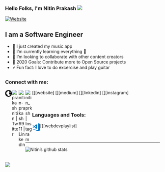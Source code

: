 ### Hello Folks, I'm Nitin Prakash <img src="https://raw.githubusercontent.com/MartinHeinz/MartinHeinz/master/wave.gif" width="30px">

[![Website](https://img.shields.io/website?label=readerlook.com&style=for-the-badge&url=https%3A%2F%2Fcodestackr.com)](https://readerlook.com/category/technology/)


## I am a Software Engineer

- 🔭 I just created my music app 
- 🌱 I’m currently learning everything 🤣
- 👯 I’m looking to collaborate with other content creators
- 🥅 2020 Goals: Contribute more to Open Source projects
- ⚡ Fun fact: I love to do excercise and play guitar


### Connect with me:

[<img align="left" alt="readerlook.com" width="22px" src="https://raw.githubusercontent.com/iconic/open-iconic/master/svg/globe.svg" />][website]
[<img align="left" alt="prakashnitin | Twitter" width="22px" src="https://cdn.jsdelivr.net/npm/simple-icons@v3/icons/medium.svg" />][medium]
[<img align="left" alt="nitin-prakash9911 | LinkedIn" width="22px" src="https://cdn.jsdelivr.net/npm/simple-icons@v3/icons/linkedin.svg" />][linkedin]
[<img align="left" alt="nitin_prksh | Instagram" width="22px" src="https://cdn.jsdelivr.net/npm/simple-icons@v3/icons/instagram.svg" />][instagram]

<br />

### Languages and Tools:

[<img align="left" alt="Visual Studio Code" width="26px" src="https://raw.githubusercontent.com/github/explore/80688e429a7d4ef2fca1e82350fe8e3517d3494d/topics/visual-studio-code/visual-studio-code.png" />][webdevplaylist]


<br />

---

![Nitin’s github stats](https://github-readme-stats.vercel.app/api?username=NitinPraksash9911&show_icons=true&theme=dark)

<br/>

<a href="https://github.com/NitinPraksash9911/NitinPraksash9911">
<img align="center" src="https://github-readme-stats.vercel.app/api/top-langs/?username=NitinPraksash9911&title_color=ffffff&text_color=c9cacc&icon_color=2bbc8a&bg_color=1d1f24" />
</a>
